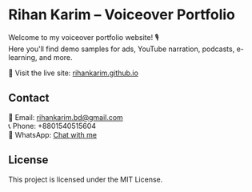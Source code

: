 # Rihan Karim – Voiceover Portfolio

Welcome to my voiceover portfolio website! 🎙️  
Here you'll find demo samples for ads, YouTube narration, podcasts, e-learning, and more.

🔗 Visit the live site: [rihankarim.github.io](https://rihankarim.github.io)

## Contact

📧 Email: rihankarim.bd@gmail.com  
📞 Phone: +8801540515604  
💬 WhatsApp: [Chat with me](https://wa.me/8801540515604)

## License

This project is licensed under the MIT License.
